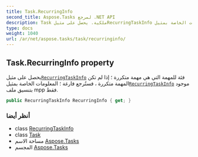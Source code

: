 ```yaml
---
title: Task.RecurringInfo
second_title: Aspose.Tasks لمرجع .NET API
description: Task ملكية. يحصل على مثيلRecurringTaskInfo فئة للمهمة التي هي مهمة متكررة  إذا لم تكن المهمة متكررة  فستُرجع فارغة   المعلومات الخاصة بمثيلRecurringTaskInfo موجود بتنسيق ملف mpp فقط.
type: docs
weight: 1040
url: /ar/net/aspose.tasks/task/recurringinfo/
---
```

## Task.RecurringInfo property

يحصل على مثيل[`RecurringTaskInfo`](../../recurringtaskinfo/) فئة للمهمة التي هي مهمة متكررة ؛ إذا لم تكن المهمة متكررة ، فستُرجع فارغة ؛  المعلومات الخاصة بمثيل[`RecurringTaskInfo`](../../recurringtaskinfo/) موجود بتنسيق ملف mpp فقط.

```csharp
public RecurringTaskInfo RecurringInfo { get; }
```

### أنظر أيضا

* class [RecurringTaskInfo](../../recurringtaskinfo/)
* class [Task](../)
* مساحة الاسم [Aspose.Tasks](../../task/)
* المجسم [Aspose.Tasks](../../../)


